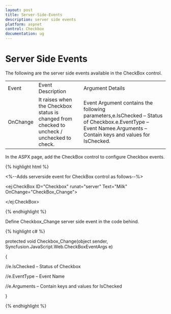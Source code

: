 ```yaml
---
layout: post
title: Server-Side-Events
description: server side events
platform: aspnet
control: Checkbox
documentation: ug
---
```


# Server Side Events

The following are the server side events available in the CheckBox control.

<table>
<tr>
<td>
Event</td><td>
Event Description</td><td>
Argument Details</td></tr>
<tr>
<td>
OnChange</td><td>
It raises when the Checkbox status is changed from checked to uncheck / unchecked to check.</td><td>
Event Argument contains the following parameters,e.IsChecked – Status of Checkbox.e.EventType – Event Namee.Arguments – Contain keys and values for IsChecked.</td></tr>
</table>


In the ASPX page, add the CheckBox control to configure Checkbox events.

{% highlight html %}

<%--Adds serverside event for CheckBox control as follows--%>



<ej:CheckBox ID="Checkbox" runat="server" Text="Milk" OnChange="CheckBox_Change">

</ej:CheckBox>





{% endhighlight %}

Define Checkbox_Change server side event in the code behind.

{% highlight c# %}

protected void Checkbox_Change(object sender, Syncfusion.JavaScript.Web.CheckBoxEventArgs e)

{



//e.IsChecked – Status of Checkbox

//e.EventType – Event Name

//e.Arguments – Contain keys and values for IsChecked

 }



{% endhighlight %}



